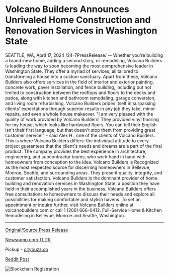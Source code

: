 # Volcano Builders Announces Unrivaled Home Construction and Renovation Services in Washington State

SEATTLE, WA, April 17, 2024 /24-7PressRelease/ -- Whether you're building a brand-new home, adding a second story, or remodeling, Volcano Builders is leading the way to soon becoming the most comprehensive leader in Washington State. They offer a myriad of services, all tailored to transforming a house into a custom sanctuary.   Apart from these, Volcano Builders also offers services in the field of interior and exterior painting, concrete work, paver installation, and fence building, including but not limited to construction between the rooftops and floors to the decks and patios, along with kitchen and bathroom remodeling, garage conversion, and living room refurbishing. Volcano Builders prides itself in surpassing clients' expectations through superior results in any job they take, minor repairs, and even a whole house makeover.   "I am very pleased with the quality of work provided by Volcano Builders! They provided vinyl flooring for my house, which looks like hardwood floors. You can tell their English isn't their first language, but that doesn't stop them from providing great customer service!"   - said Alex H., one of the clients of Volcano Builders.   This is where Volcano Builders differs: the individual attitude to every project guarantees that the client's needs and dreams are a part of the final product. The company provides the best experience in architecture, engineering, and subcontractor teams, who work hand in hand with homeowners from conception to the idea.   Volcano Builders is Recognized as the most respected source for discerning homeowners in Bellevue, Monroe, Seattle, and surrounding areas. They present quality, integrity, and customer satisfaction. Volcano Builders is the dominant provider of home building and renovation services in Washington State, a position they have held in their accomplished years in the business.  Volcano Builders offers free consultations to homeowners to discuss their needs and explore all possibilities for making comfortable and stylish havens. To set an appointment or inquire further, visit Volcano Builders online at volcanobuilders.com or call 1 (206) 666-0412.  Full-Service Home & Kitchen Remodeling in Bellevue, Monroe and Seattle, Washington. 

---

[Original/Source Press Release](https://www.24-7pressrelease.com/press-release/510066/volcano-builders-announces-unrivaled-home-construction-and-renovation-services-in-washington-state)
                    

[Newsramp.com TLDR](https://newsramp.com/curated-news/volcano-builders-transforming-houses-into-custom-sanctuaries-in-washington-state/38b2fccef063f38a1614addd9b8e6020) 


Pickup - [citybuzz.co](https://citybuzz.co/2024/04/17/volcano-builders-announces-unrivaled-home-construction-and-renovation-services-in-washington-state)
 



[Reddit Post](https://www.reddit.com/r/newsramp/comments/1c63lv8/volcano_builders_transforming_houses_into_custom/) 



![Blockchain Registration](https://cdn.newsramp.app/24-7PressRelease/qrcode/244/17/keepzJOx.webp)